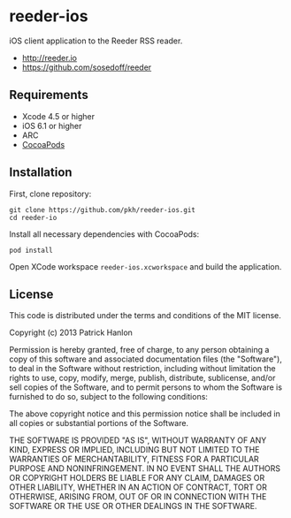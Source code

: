 # reeder-ios

iOS client application to the Reeder RSS reader.

- http://reeder.io
- https://github.com/sosedoff/reeder

## Requirements

* Xcode 4.5 or higher
* iOS 6.1 or higher
* ARC
* [CocoaPods](http://cocoapods.org/)

## Installation

First, clone repository:

```
git clone https://github.com/pkh/reeder-ios.git
cd reeder-io
```

Install all necessary dependencies with CocoaPods:

```
pod install
```

Open XCode workspace `reeder-ios.xcworkspace` and build the application.

## License

This code is distributed under the terms and conditions of the MIT license.

Copyright (c) 2013 Patrick Hanlon

Permission is hereby granted, free of charge, to any person obtaining a copy of
this software and associated documentation files (the "Software"), to deal in
the Software without restriction, including without limitation the rights to
use, copy, modify, merge, publish, distribute, sublicense, and/or sell copies of
the Software, and to permit persons to whom the Software is furnished to do so,
subject to the following conditions:

The above copyright notice and this permission notice shall be included in all
copies or substantial portions of the Software.

THE SOFTWARE IS PROVIDED "AS IS", WITHOUT WARRANTY OF ANY KIND, EXPRESS OR
IMPLIED, INCLUDING BUT NOT LIMITED TO THE WARRANTIES OF MERCHANTABILITY, FITNESS
FOR A PARTICULAR PURPOSE AND NONINFRINGEMENT. IN NO EVENT SHALL THE AUTHORS OR
COPYRIGHT HOLDERS BE LIABLE FOR ANY CLAIM, DAMAGES OR OTHER LIABILITY, WHETHER
IN AN ACTION OF CONTRACT, TORT OR OTHERWISE, ARISING FROM, OUT OF OR IN
CONNECTION WITH THE SOFTWARE OR THE USE OR OTHER DEALINGS IN THE SOFTWARE.
